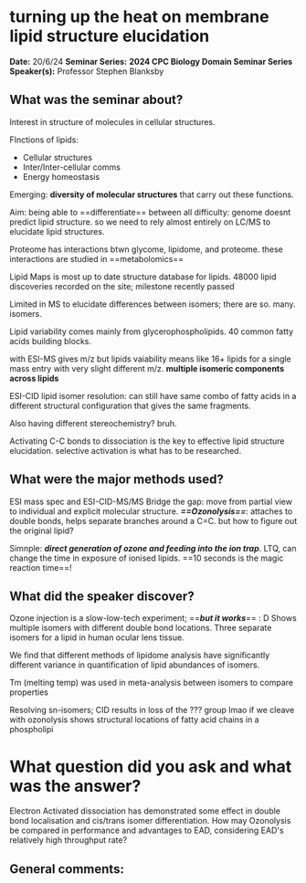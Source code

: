 # turning up the heat on membrane lipid structure elucidation

**Date:** 20/6/24
**Seminar Series:** **2024 CPC Biology Domain Seminar Series**
**Speaker(s):** Professor Stephen Blanksby

## What was the seminar about?
Interest in structure of molecules in cellular structures.

FInctions of lipids:
- Cellular structures
- Inter/Inter-cellular comms
- Energy homeostasis

Emerging: **diversity of molecular structures** that carry out these functions.

Aim: being able to ==differentiate== between all 
difficulty:
genome doesnt predict lipid structure. so we need to rely almost entirely on LC/MS to elucidate lipid structures.

Proteome has interactions btwn glycome, lipidome, and proteome. these interactions are studied in ==metabolomics== 

Lipid Maps is most up to date structure database for lipids.
48000 lipid discoveries recorded on the site; milestone recently passed

Limited in MS to elucidate differences between isomers; there are so. many. isomers.

Lipid variability comes mainly from glycerophospholipids.
40 common fatty acids building blocks.

with ESI-MS gives m/z but lipids vaiability means like 16+ lipids for a single mass entry with very slight different m/z. **multiple isomeric components across lipids**

ESI-CID lipid isomer resolution: can still have same combo of fatty acids in a different structural configuration that gives the same fragments.

Also having different stereochemistry? bruh.

Activating C-C bonds to dissociation is the key to effective lipid structure elucidation. selective activation is what has to be researched.

## What were the major methods used?
ESI mass spec and ESI-CID-MS/MS
Bridge the gap: move from partial view to individual and explicit molecular structure.
***==Ozonolysis==***: attaches to double bonds, helps separate branches around a C=C. but how to figure out the original lipid?

Simnple: ***direct generation of ozone and feeding into the ion trap***. LTQ, can change the time in exposure of ionised lipids. ==10 seconds is the magic reaction time==!






## What did the speaker discover?

Ozone injection is a slow-low-tech experiment; ==***but it works***== : D
Shows multiple isomers with different double bond locations. Three separate isomers for a lipid in human ocular lens tissue.

We find that different methods of lipidome analysis have significantly different variance in quantification of lipid abundances of isomers.

Tm (melting temp) was used in meta-analysis between isomers to compare properties

Resolving sn-isomers; CID results in loss of the ??? group lmao
if we cleave with ozonolysis shows structural locations of fatty acid chains in a phospholipi

# What question did you ask and what was the answer?


Electron Activated dissociation has demonstrated some effect in double bond localisation and cis/trans isomer differentiation. How may Ozonolysis be compared in performance and advantages to EAD, considering EAD's relatively high throughput rate?



## General comments:

